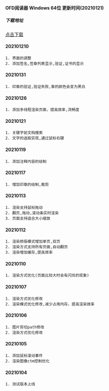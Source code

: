 #### OFD阅读器 Windows 64位 更新时间(20210121)

##### 下载地址
[点击下载](/wp-content/uploads/2021/01/ofdview210117.zip)

#### 202101210
~~~
1. 界面的调整
2. 添加签名,签章列表显示,验证,证书的显示
~~~

#### 20210131
~~~
1. 印章的验证,验证失败,章的颜色会变为黑白
~~~

#### 20210126
~~~
1. 添加多线程渲染页面，提高效率,流畅度
~~~

#### 20210121
~~~
1. 关键字前文档搜索
2. 文字的选取实现,通过鼠标右键
~~~

#### 20210119
~~~
1. 添加注释内容的绘制
~~~

#### 20210117
~~~
1. 增加印章的绘制,裁剪
~~~

#### 20210113
~~~
1. 渲染支持鼠标拖动
2. 翻页,拖动,滚动条实时渲染
3. 页面支持适合大小缩放
~~~

#### 20210112
~~~
1. 渲染排版模式增加单页,双页
2. 渲染方式支持所有页面,自动翻页
3. 渲染增加缓存,提高效率
~~~

#### 20210110
~~~
1. 渲染方式优化(页面比较大时会有闪烁的现象)
~~~

#### 20210107
~~~
1. 渲染方式优化修改
2. 渲染模式优化修改,减少占用内存，提高渲染效率
~~~

#### 20210106
~~~
1. 图片剪切path修改
2. 渲染方式优化修改
~~~

#### 20210105
~~~
1. 添加鼠标滚动事件
2. 渲染图像ctm控制优化
~~~

#### 20210104
~~~
1. 测试版本上线
~~~